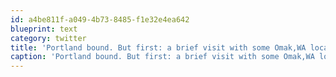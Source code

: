```yaml
---
id: a4be811f-a049-4b73-8485-f1e32e4ea642
blueprint: text
category: twitter
title: 'Portland bound. But first: a brief visit with some Omak,WA locals instagram.com/p/bZajQikgz_/'
caption: 'Portland bound. But first: a brief visit with some Omak,WA locals <a href="http://instagram.com/p/bZajQikgz_/" title="http://instagram.com/p/bZajQikgz_/" class="link link_untco">instagram.com/p/bZajQikgz_/</a>'
---
```

